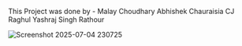 This Project was done by - 
Malay Choudhary
Abhishek Chauraisia
CJ Raghul
Yashraj Singh Rathour

![Screenshot 2025-07-04 230725](https://github.com/user-attachments/assets/64a1cea3-7670-4e45-afef-a51e94277004)

